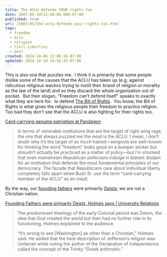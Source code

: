 ```yaml
---
title: The ACLU defends YOUR rights too
date: 2007-05-14T12:48:00.000-07:00
published: true
url: /2007/05/the-aclu-defends-your-rights-too.html
tags:
  - freedom
  - aclu
  - religion
  - Civil Liberties
  - post
created: 2024-10-06 21:06:26-07:00
updated: 2024-10-10 14:56:43-07:00
---
```


This is also one that puzzles me.  I think it is primarily that some people dislike some of the causes that the ACLU has taken up (e.g. against ridiculous religious wackos trying to instill their brand of religion or morality as the law of the land) and so they discard the whole organization out of pocket.  But their slogan, "Freedom can't defend itself" speaks to exactly what they are here for:  to defend [The Bill of Rights](https://usinfo.state.gov/usa/infousa/facts/funddocs/billeng.htm).  You know, the Bill of Rights is what gives the religious people their freedom to practice religion.  Too bad they don't see that the ACLU is also fighting for their rights too.  
  
[Card-carrying genuine patriotism at Pandagon](https://pandagon.net/2007/05/13/card-carrying-genuine-patriotism/)  

> In terms of venerable institutions that are the target of right wing rage, the one that always puzzled me the most is the ACLU. I mean, I don’t doubt why it’s the target of so much hatred—wingnuts are well-known for thinking the word “freedom” looks good on a bumper sticker but shoudn’t actually be practiced as a matter of policy—but I’m shocked that even mainstream Republican politicians indulge in blatant disdain for an institution that defends the most fundamental principles of our democracy. The facade that Republicans care about individual liberty completely falls apart when Bush Sr. use the term “card-carrying member of the ACLU” as an insult.

By the way, our [founding fathers](https://freethought.mbdojo.com/foundingfathers.html) were primarily [Deists;](https://en.wikipedia.org/wiki/Deism) we are not a Christian nation.   
  
[Founding Fathers were primarily Deists, Holmes says | University Relations](https://www.wm.edu/news/?id=6083)  

> The predominant theology of the early Colonial period was Deism, the idea that God created the world but then had no further role in its functioning, Holmes explained to the audience.  
>   
> “It’s wrong to see \[Washington\] as other than a Christian,” Holmes said. He added that the best description of Jefferson’s religion was Unitarian while noting the author of the Declaration of Independence called the concept of the Trinity “Greek arithmetic.”